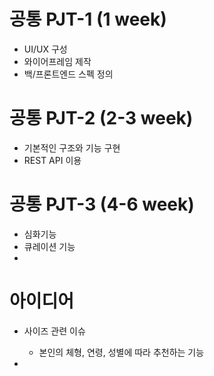 # 공통 PJT-1 (1 week)

- UI/UX 구성
- 와이어프레임 제작
- 백/프론트엔드 스펙 정의



# 공통 PJT-2 (2-3 week)

- 기본적인 구조와 기능 구현
- REST API 이용



# 공통 PJT-3 (4-6 week)

- 심화기능
- 큐레이션 기능
- 



# 아이디어

- 사이즈 관련 이슈
  - 본인의 체형, 연령, 성별에 따라 추천하는 기능



- 